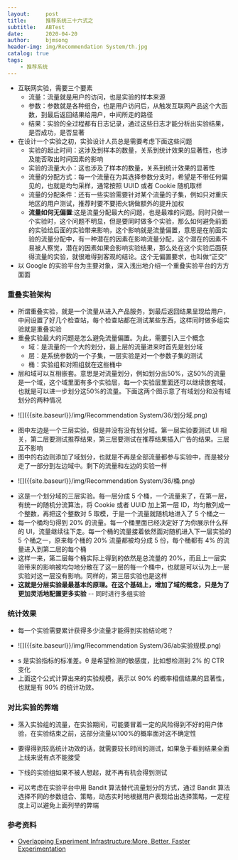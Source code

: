 ```yaml
---
layout:     post
title:      推荐系统三十六式之
subtitle:   ABTest
date:       2020-04-20
author:     bjmsong
header-img: img/Recommendation System/th.jpg
catalog: true
tags:
    - 推荐系统
---
```


- 互联网实验，需要三个要素
    - 流量：流量就是用户的访问，也是实验的样本来源
    - 参数：参数就是各种组合，也是用户访问后，从触发互联网产品这个大函数，到最后返回结果给用户，中间所走的路径
    - 结果：实验的全过程都有日志记录，通过这些日志才能分析出实验结果，是否成功，是否显著
- 在设计一个实验之初，实验设计人员总是需要考虑下面这些问题
    - 实验的起止时间：这涉及到样本的数量，关系到统计效果的显著性，也涉及能否取出时间因素的影响
    - 实验的流量大小：这也涉及了样本的数量，关系到统计效果的显著性
    - 流量的分配方式：每一个流量在为其选择参数分支时，希望是不带任何偏见的，也就是均匀采样，通常按照 UUID 或者 Cookie 随机取样
    - 流量的分配条件：还有一些实验需要针对某个流量的子集，例如只对重庆地区的用户测试，推荐时要不要把火锅做额外的提升加权
    - **流量如何无偏置**:这是流量分配最大的问题，也是最难的问题。同时只做一个实验时，这个问题不明显，但是要同时做多个实验，那么如何避免前面的实验给后面的实验带来影响，这个影响就是流量偏置，意思是在前面实验的流量分配中，有一种潜在的因素在影响流量分配，这个潜在的因素不易被人察觉，潜在的因素如果会影响实验结果，那么处在这个实验后面获得流量的实验，就很难得到客观的结论。这个无偏置要求，也叫做“正交”
- 以 Google 的实验平台为主要对象，深入浅出地介绍一个重叠实验平台的方方面面


### 重叠实验架构
- 所谓重叠实验，就是一个流量从进入产品服务，到最后返回结果呈现给用户，中间设置了好几个检查站，每个检查站都在测试某些东西，这样同时做多组实验就是重叠实验
- 重叠实验最大的问题是怎么避免流量偏置。为此，需要引入三个概念
    - 域：是流量的一个大的划分，最上层的流量进来时首先是划分域
    - 层：是系统参数的一个子集，一层实验是对一个参数子集的测试
    - 桶：实验组和对照组就在这些桶中
- 层和域可以互相嵌套。意思是对流量划分，例如划分出50%，这50%的流量是一个域，这个域里面有多个实验层，每一个实验层里面还可以继续嵌套域，也就是可以进一步划分这50%的流量。下面这两个图示意了有域划分和没有域划分的两种情况

<ul> 
<li markdown="1">
![]({{site.baseurl}}/img/Recommendation System/36/划分域.png) 
</li> 
</ul> 

- 图中左边是一个三层实验，但是并没有没有划分域。第一层实验要测试 UI 相关，第二层要测试推荐结果，第三层要测试在推荐结果插入广告的结果。三层互不影响
- 图中的右边则添加了域划分，也就是不再是全部流量都参与实验中，而是被分走了一部分到左边域中。剩下的流量和左边的实验一样

<ul> 
<li markdown="1">
![]({{site.baseurl}}/img/Recommendation System/36/桶.png) 
</li> 
</ul> 

- 这是一个划分域的三层实验。每一层分成 5 个桶，一个流量来了，在第一层，有统一的随机分流算法，将 Cookie 或者 UUID 加上第一层 ID，均匀散列成一个整数，再把这个整数对 5 取模，于是一个流量就随机地进入了 5 个桶之一
- 每一个桶均匀得到 20% 的流量。每一个桶里面已经决定好了为你展示什么样的 UI，流量继续往下走。每一个桶的流量接着依然面对随机进入下一层实验的 5 个桶之一，原来每个桶的 20% 流量都被均分成 5 份，每个桶都有 4% 的流量进入到第二层的每个桶
- 这样一来，第二层每个桶实际上得到的依然是总流量的 20%，而且上一层实验带来的影响被均匀地分散在了这一层的每一个桶中，也就是可以认为上一层实验对这一层没有影响。同样的，第三层实验也是这样
- **这就是分层实验最最基本的原理。在这个基础上，增加了域的概念，只是为了更加灵活地配置更多实验** -- 同时进行多组实验


### 统计效果
- 每一个实验需要累计获得多少流量才能得到实验结论呢？
<ul> 
<li markdown="1">
![]({{site.baseurl}}/img/Recommendation System/36/ab实验规模.png) 
</li> 
</ul> 

- s 是实验指标的标准差。θ 是希望检测的敏感度，比如想检测到 2% 的 CTR 变化
- 上面这个公式计算出来的实验规模，表示以 90% 的概率相信结果的显著性，也就是有 90% 的统计功效。


### 对比实验的弊端
- 落入实验组的流量，在实验期间，可能要冒着一定的风险得到不好的用户体验，在实验结束之前，这部分流量以100%的概率面对这不确定性
- 要得得到较高统计功效的话，就需要较长时间的测试，如果急于看到结果全面上线来说有点不能接受
- 下线的实验组如果不被人想起，就不再有机会得到测试

- 可以考虑在实验平台中用 Bandit 算法替代流量划分的方式，通过 Bandit 算法选择不同的参数组合、策略，动态实时地根据用户表现给出选择策略，一定程度上可以避免上面列举的弊端

### 参考资料
- [Overlapping Experiment Infrastructure:More, Better, Faster Experimentation](https://storage.googleapis.com/pub-tools-public-publication-data/pdf/36500.pdf)

